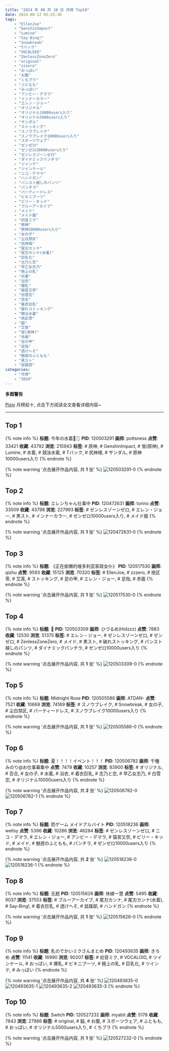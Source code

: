 ```yaml
---
title: "2024 年 08 月 10 日 月榜 Top10"
date: 2024-08-12 05:25:30
tags:
    - "EllenJoe"
    - "GenshinImpact"
    - "Lumine"
    - "Say-Bing!"
    - "Snowbreak"
    - "Tバック"
    - "VOCALOID"
    - "ZenlessZoneZero"
    - "original"
    - "zzzero"
    - "おっぱい"
    - "お腹"
    - "くちブラ"
    - "ふともも"
    - "みっぱい"
    - "アンビー・デマラ"
    - "インナーカラー"
    - "エレン・ジョー"
    - "オリジナル"
    - "オリジナル10000users入り"
    - "オリジナル5000users入り"
    - "サンダル"
    - "ストッキング"
    - "スノウブレイク"
    - "スノウブレイク10000users入り"
    - "スポーツウェア"
    - "ゼンゼロ"
    - "ゼンゼロ10000users入り"
    - "ゼンレスゾーンゼロ"
    - "ダイナミックパンチラ"
    - "ツインテ"
    - "ツインテール"
    - "ニコ・デマラ"
    - "ハンドガン"
    - "パンスト越しのパンツ"
    - "パンチラ"
    - "パーティードレス"
    - "ビキニブーツ"
    - "ビリー・キッド"
    - "ブルーアーカイブ"
    - "メイド"
    - "メイド服"
    - "初音ミク"
    - "原神"
    - "原神10000users入り"
    - "女の子"
    - "尘白禁区"
    - "尻神様"
    - "尾刃カンナ"
    - "尾刃カンナ(水着)"
    - "巨乳化"
    - "志乃と恋"
    - "早乙女志乃"
    - "極上の乳"
    - "水着"
    - "浴衣"
    - "爆乳"
    - "猫宮又奈"
    - "白雪恋"
    - "百合"
    - "着衣巨乳"
    - "破れストッキング"
    - "競泳水着"
    - "绝区零"
    - "脇"
    - "艾莲"
    - "蛍(原神)"
    - "赤面"
    - "足の甲"
    - "足指"
    - "透けへそ"
    - "魅惑のふともも"
    - "黒スト"
    - "鼠蹊部"
categories:
    - "月榜"
    - "2024"
---
```


<i class="fa fa-triangle-exclamation"></i>**多图警告**<i class="fa fa-triangle-exclamation"></i>

[Pixiv](https://www.pixiv.net/) 月榜前十, 点击下方阅读全文查看详细内容~

<!-- more -->

---

## Top 1

{% note info %}
**标题**: 今年の水着🌊🩱
**PID**: 120503291 **画师**: pottsness
**点赞**: 33421 **收藏**: 43792 **浏览**: 215943
**标签**: # 原神, # GenshinImpact, # 蛍(原神), # Lumine, # 水着, # 競泳水着, # Tバック, # 尻神様, # サンダル, # 原神10000users入り
{% endnote %}

{% note warning '点击展开作品内容, 共 **1** 张' %}
![120503291-0](https://i.pixiv.re/img-original/img/2024/07/14/00/00/19/120503291_p0.jpg)
{% endnote %}

## Top 2

{% note info %}
**标题**: エレンちゃん仕事中
**PID**: 120472631 **画师**: torino
**点赞**: 33509 **收藏**: 43798 **浏览**: 227993
**标签**: # ゼンレスゾーンゼロ, # エレン・ジョー, # 黒スト, # インナーカラー, # ゼンゼロ10000users入り, # メイド服
{% endnote %}

{% note warning '点击展开作品内容, 共 **1** 张' %}
![120472631-0](https://i.pixiv.re/img-original/img/2024/07/13/00/00/21/120472631_p0.jpg)
{% endnote %}

## Top 3

{% note info %}
**标题**: 《正在偷懒的维多利亚家政女仆》
**PID**: 120517530 **画师**: qizhu
**点赞**: 9593 **收藏**: 15125 **浏览**: 70320
**标签**: # EllenJoe, # zzzero, # 绝区零, # 艾莲, # ストッキング, # 足の甲, # エレン・ジョー, # 足指, # 赤面
{% endnote %}

{% note warning '点击展开作品内容, 共 **1** 张' %}
![120517530-0](https://i.pixiv.re/img-original/img/2024/07/14/13/48/40/120517530_p0.jpg)
{% endnote %}

## Top 4

{% note info %}
**标题**: 🦈
**PID**: 120503309 **画师**: ひづるめ(Hidzzz)
**点赞**: 7883 **收藏**: 12530 **浏览**: 51375
**标签**: # エレン・ジョー, # ゼンレスゾーンゼロ, # ゼンゼロ, # ZenlessZoneZero, # メイド, # 黒スト, # 破れストッキング, # パンスト越しのパンツ, # ダイナミックパンチラ, # ゼンゼロ10000users入り
{% endnote %}

{% note warning '点击展开作品内容, 共 **1** 张' %}
![120503309-0](https://i.pixiv.re/img-original/img/2024/07/14/00/00/22/120503309_p0.jpg)
{% endnote %}

## Top 5

{% note info %}
**标题**: Midnight Rose
**PID**: 120505586 **画师**: ATDAN-
**点赞**: 7521 **收藏**: 10668 **浏览**: 74169
**标签**: # スノウブレイク, # Snowbreak, # 女の子, # 尘白禁区, # パーティードレス, # スノウブレイク10000users入り
{% endnote %}

{% note warning '点击展开作品内容, 共 **1** 张' %}
![120505586-0](https://i.pixiv.re/img-original/img/2024/07/14/01/03/53/120505586_p0.png)
{% endnote %}

## Top 6

{% note info %}
**标题**: 夏！！！！イベント！！！
**PID**: 120506782 **画师**: 千種みのり@お仕事募集中
**点赞**: 7479 **收藏**: 10257 **浏览**: 83900
**标签**: # オリジナル, # 百合, # 女の子, # 水着, # 浴衣, # 着衣巨乳, # 志乃と恋, # 早乙女志乃, # 白雪恋, # オリジナル10000users入り
{% endnote %}

{% note warning '点击展开作品内容, 共 **2** 张' %}
![120506782-0](https://i.pixiv.re/img-original/img/2024/07/14/01/58/24/120506782_p0.jpg)
![120506782-1](https://i.pixiv.re/img-original/img/2024/07/14/01/58/24/120506782_p1.jpg)
{% endnote %}

## Top 7

{% note info %}
**标题**: 罰ゲーム メイドアルバイト
**PID**: 120518236 **画师**: wellsy
**点赞**: 5396 **收藏**: 10286 **浏览**: 46284
**标签**: # ゼンレスゾーンゼロ, # ニコ・デマラ, # エレン・ジョー, # アンビー・デマラ, # 猫宮又奈, # ビリー・キッド, # メイド, # 魅惑のふともも, # パンチラ, # ゼンゼロ10000users入り
{% endnote %}

{% note warning '点击展开作品内容, 共 **2** 张' %}
![120518236-0](https://i.pixiv.re/img-original/img/2024/07/14/14/34/50/120518236_p0.jpg)
![120518236-1](https://i.pixiv.re/img-original/img/2024/07/14/14/34/50/120518236_p1.jpg)
{% endnote %}

## Top 8

{% note info %}
**标题**: 无题
**PID**: 120515626 **画师**: 休嫁一慧
**点赞**: 5495 **收藏**: 9037 **浏览**: 37553
**标签**: # ブルーアーカイブ, # 尾刃カンナ, # 尾刃カンナ(水着), # Say-Bing!, # 着衣巨乳, # 透けへそ, # 鼠蹊部, # ハンドガン
{% endnote %}

{% note warning '点击展开作品内容, 共 **1** 张' %}
![120515626-0](https://i.pixiv.re/img-original/img/2024/07/14/12/13/22/120515626_p0.png)
{% endnote %}

## Top 9

{% note info %}
**标题**: 乳のでかいミクさんまとめ
**PID**: 120493635 **画师**: きろめ
**点赞**: 11141 **收藏**: 16990 **浏览**: 90207
**标签**: # 初音ミク, # VOCALOID, # ツインテール, # おっぱい, # 爆乳, # ビキニブーツ, # 極上の乳, # 巨乳化, # ツインテ, # みっぱい
{% endnote %}

{% note warning '点击展开作品内容, 共 **4** 张' %}
![120493635-0](https://i.pixiv.re/img-original/img/2024/07/13/19/00/19/120493635_p0.jpg)
![120493635-1](https://i.pixiv.re/img-original/img/2024/07/13/19/00/19/120493635_p1.jpg)
![120493635-2](https://i.pixiv.re/img-original/img/2024/07/13/19/00/19/120493635_p2.jpg)
![120493635-3](https://i.pixiv.re/img-original/img/2024/07/13/19/00/19/120493635_p3.jpg)
{% endnote %}

## Top 10

{% note info %}
**标题**: Switch
**PID**: 120527232 **画师**: myabit
**点赞**: 5178 **收藏**: 7843 **浏览**: 27986
**标签**: # original, # 脇, # お腹, # スポーツウェア, # ふともも, # おっぱい, # オリジナル5000users入り, # くちブラ
{% endnote %}

{% note warning '点击展开作品内容, 共 **1** 张' %}
![120527232-0](https://i.pixiv.re/img-original/img/2024/07/14/20/05/48/120527232_p0.png)
{% endnote %}
